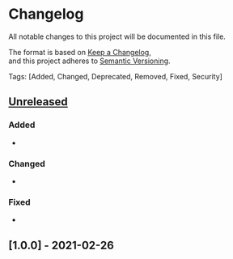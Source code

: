 # Changelog  
All notable changes to this project will be documented in this file.  

The format is based on [Keep a Changelog](https://keepachangelog.com/en/1.0.0/),  
and this project adheres to [Semantic Versioning](https://semver.org/spec/v2.0.0.html).  

Tags: [Added, Changed, Deprecated, Removed, Fixed, Security]

## [Unreleased]

### Added
-

### Changed
-

### Fixed
-

## [1.0.0] - 2021-02-26

[Unreleased]: https://github.com/multinetinventiv/MultiPay-Android-Sdk/compare/v1.0.0...HEAD
